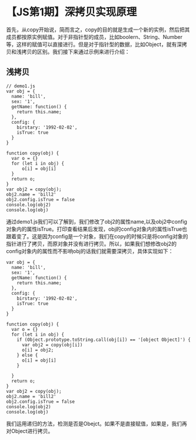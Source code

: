 # 【JS第1期】深拷贝实现原理
首先，从copy开始说，简而言之，copy的目的就是生成一个新的实例，然后把其成员都按原实例赋值。对于非指针型的成员，比如boolern、String、Number等，这样的赋值可以直接进行。但是对于指针型的数据，比如Object，就有深拷贝和浅拷贝的区别。我们接下来通过示例来进行介绍：

## 浅拷贝

```
// demo1.js
var obj = {
  name: 'bill',
  sex: '1',
  getName: function() {
    return this.name;
  },
  config: {
    birstary: '1992-02-02',
    isTrue: true
  }
}
    
function copy(obj) {
  var o = {}
  for (let i in obj) {
      o[i] = obj[i]    
  }
  return o;
}
var obj2 = copy(obj);
obj2.name = 'bill2'
obj2.config.isTrue = false
console.log(obj2)
console.log(obj)
```
通过demo1.js我们可以了解到，我们修改了obj2的属性name,以及obj2中config对象内的属性isTrue。打印查看结果后发现，obj的config对象内的属性isTrue也跟着变了。这是因为config是一个对象，我们在copy的时候只是将config对象的指针进行了拷贝，而原对象并没有进行拷贝。所以，如果我们想修改obj2的config对象内的属性而不影响obj的话我们就需要深拷贝，具体实现如下：
```
var obj = {
  name: 'bill',
  sex: '1',
  getName: function() {
    return this.name;
  },
  config: {
    birstary: '1992-02-02',
    isTrue: true
  }
}

function copy(obj) {
  var o = {}
  for (let i in obj) {
    if (Object.prototype.toString.call(obj[i]) == '[object Object]') {
      var obj2 = copy(obj[i])
      o[i] = obj2;
    } else {
      o[i] = obj[i]
    }
    
  }
  return o;
}
var obj2 = copy(obj);
obj2.name = 'bill2'
obj2.config.isTrue = false
console.log(obj2)
console.log(obj)
```
我们运用递归的方法，检测是否是Obejct。如果不是直接赋值，如果是，我们再对Object进行拷贝。
